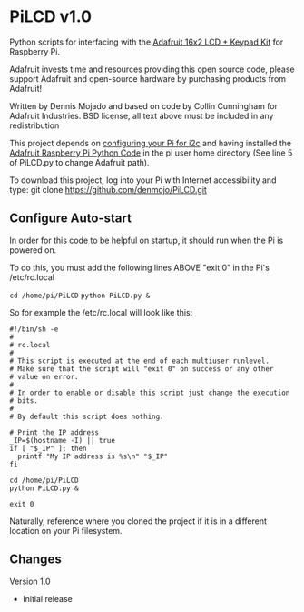 PiLCD v1.0
=======

Python scripts for interfacing with the [Adafruit 16x2 LCD + Keypad Kit](http://learn.adafruit.com/adafruit-16x2-character-lcd-plus-keypad-for-raspberry-pi/overview) for Raspberry Pi.

Adafruit invests time and resources providing this open source code, please support Adafruit and open-source hardware by purchasing products from Adafruit!

Written by Dennis Mojado and based on code by Collin Cunningham for Adafruit Industries. BSD license, all text above must be included in any redistribution

This project depends on [configuring your Pi for i2c](http://learn.adafruit.com/adafruits-raspberry-pi-lesson-4-gpio-setup/configuring-i2c) and having installed the [Adafruit Raspberry Pi Python Code](https://github.com/adafruit/Adafruit-Raspberry-Pi-Python-Code) in the pi user home directory (See line 5 of PiLCD.py to change Adafruit path).

To download this project, log into your Pi with Internet accessibility and type: git clone https://github.com/denmojo/PiLCD.git


Configure Auto-start
-------------
In order for this code to be helpful on startup, it should run when the Pi is powered on.

To do this, you must add the following lines ABOVE "exit 0" in the Pi's /etc/rc.local

`cd /home/pi/PiLCD`
`python PiLCD.py &`

So for example the /etc/rc.local will look like this:

    #!/bin/sh -e
    #
    # rc.local
    #
    # This script is executed at the end of each multiuser runlevel.
    # Make sure that the script will "exit 0" on success or any other
    # value on error.
    #
    # In order to enable or disable this script just change the execution
    # bits.
    #
    # By default this script does nothing.

    # Print the IP address
    _IP=$(hostname -I) || true
    if [ "$_IP" ]; then
      printf "My IP address is %s\n" "$_IP"
    fi

    cd /home/pi/PiLCD
    python PiLCD.py &

    exit 0

Naturally, reference where you cloned the project if it is in a different location on your Pi filesystem.


Changes
-------------

Version 1.0
- Initial release
